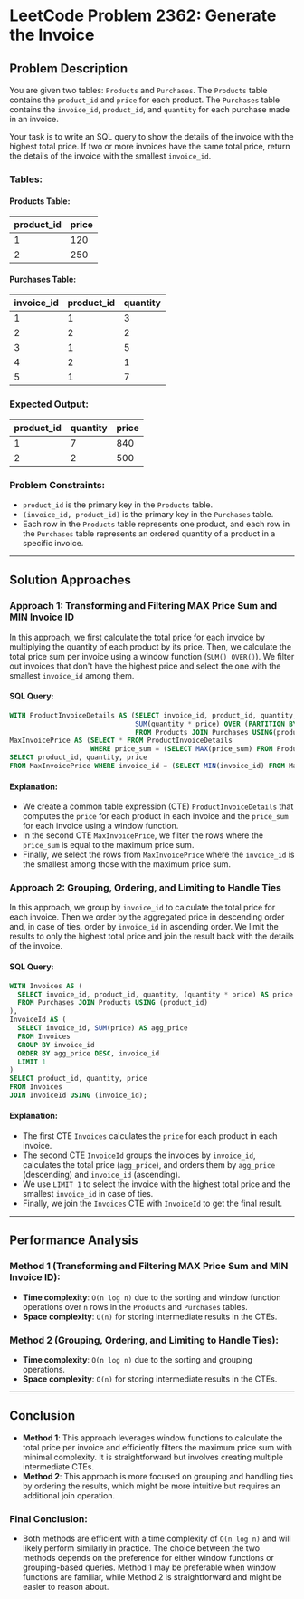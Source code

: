 # LeetCode Problem 2362: Generate the Invoice

## Problem Description

You are given two tables: `Products` and `Purchases`. The `Products` table contains the `product_id` and `price` for each product. The `Purchases` table contains the `invoice_id`, `product_id`, and `quantity` for each purchase made in an invoice. 

Your task is to write an SQL query to show the details of the invoice with the highest total price. If two or more invoices have the same total price, return the details of the invoice with the smallest `invoice_id`.

### Tables:

#### Products Table:

| product_id | price |
|------------|-------|
| 1          | 120   |
| 2          | 250   |

#### Purchases Table:

| invoice_id | product_id | quantity |
|------------|------------|----------|
| 1          | 1          | 3        |
| 2          | 2          | 2        |
| 3          | 1          | 5        |
| 4          | 2          | 1        |
| 5          | 1          | 7        |

### Expected Output:

| product_id | quantity | price |
|------------|----------|-------|
| 1          | 7        | 840   |
| 2          | 2        | 500   |

### Problem Constraints:
- `product_id` is the primary key in the `Products` table.
- `(invoice_id, product_id)` is the primary key in the `Purchases` table.
- Each row in the `Products` table represents one product, and each row in the `Purchases` table represents an ordered quantity of a product in a specific invoice.

---

## Solution Approaches

### Approach 1: Transforming and Filtering MAX Price Sum and MIN Invoice ID

In this approach, we first calculate the total price for each invoice by multiplying the quantity of each product by its price. Then, we calculate the total price sum per invoice using a window function (`SUM() OVER()`). We filter out invoices that don't have the highest price and select the one with the smallest `invoice_id` among them.

#### SQL Query:
```sql
WITH ProductInvoiceDetails AS (SELECT invoice_id, product_id, quantity, (quantity * price) AS price, 
                               SUM(quantity * price) OVER (PARTITION BY invoice_id) AS price_sum
                               FROM Products JOIN Purchases USING(product_id) ORDER BY invoice_id, product_id),
MaxInvoicePrice AS (SELECT * FROM ProductInvoiceDetails 
                    WHERE price_sum = (SELECT MAX(price_sum) FROM ProductInvoiceDetails))
SELECT product_id, quantity, price 
FROM MaxInvoicePrice WHERE invoice_id = (SELECT MIN(invoice_id) FROM MaxInvoicePrice);
```

#### Explanation:
- We create a common table expression (CTE) `ProductInvoiceDetails` that computes the `price` for each product in each invoice and the `price_sum` for each invoice using a window function.
- In the second CTE `MaxInvoicePrice`, we filter the rows where the `price_sum` is equal to the maximum price sum.
- Finally, we select the rows from `MaxInvoicePrice` where the `invoice_id` is the smallest among those with the maximum price sum.

### Approach 2: Grouping, Ordering, and Limiting to Handle Ties

In this approach, we group by `invoice_id` to calculate the total price for each invoice. Then we order by the aggregated price in descending order and, in case of ties, order by `invoice_id` in ascending order. We limit the results to only the highest total price and join the result back with the details of the invoice.

#### SQL Query:
```sql
WITH Invoices AS (
  SELECT invoice_id, product_id, quantity, (quantity * price) AS price
  FROM Purchases JOIN Products USING (product_id)
),
InvoiceId AS (
  SELECT invoice_id, SUM(price) AS agg_price
  FROM Invoices
  GROUP BY invoice_id
  ORDER BY agg_price DESC, invoice_id
  LIMIT 1
)
SELECT product_id, quantity, price
FROM Invoices
JOIN InvoiceId USING (invoice_id);
```

#### Explanation:
- The first CTE `Invoices` calculates the `price` for each product in each invoice.
- The second CTE `InvoiceId` groups the invoices by `invoice_id`, calculates the total price (`agg_price`), and orders them by `agg_price` (descending) and `invoice_id` (ascending).
- We use `LIMIT 1` to select the invoice with the highest total price and the smallest `invoice_id` in case of ties.
- Finally, we join the `Invoices` CTE with `InvoiceId` to get the final result.

---

## Performance Analysis

### Method 1 (Transforming and Filtering MAX Price Sum and MIN Invoice ID):

- **Time complexity**: `O(n log n)` due to the sorting and window function operations over `n` rows in the `Products` and `Purchases` tables.
- **Space complexity**: `O(n)` for storing intermediate results in the CTEs.

### Method 2 (Grouping, Ordering, and Limiting to Handle Ties):

- **Time complexity**: `O(n log n)` due to the sorting and grouping operations.
- **Space complexity**: `O(n)` for storing intermediate results in the CTEs.

---

## Conclusion

- **Method 1**: This approach leverages window functions to calculate the total price per invoice and efficiently filters the maximum price sum with minimal complexity. It is straightforward but involves creating multiple intermediate CTEs.
- **Method 2**: This approach is more focused on grouping and handling ties by ordering the results, which might be more intuitive but requires an additional join operation.

### Final Conclusion:
- Both methods are efficient with a time complexity of `O(n log n)` and will likely perform similarly in practice. The choice between the two methods depends on the preference for either window functions or grouping-based queries. Method 1 may be preferable when window functions are familiar, while Method 2 is straightforward and might be easier to reason about.
